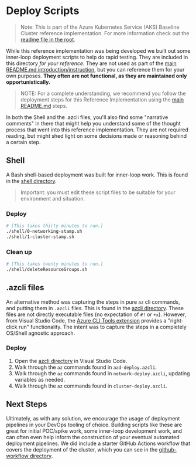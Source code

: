 # Deploy Scripts

> Note: This is part of the Azure Kubernetes Service (AKS) Baseline Cluster reference implementation. For more information check out the [readme file in the root](../README.md).

While this reference implementation was being developed we built out some inner-loop deployment scripts to help do rapid testing. They are included in this directory _for your reference_. They are not used as part of the [main README.md introduction/instruction](../README.md), but you can reference them for your own purposes. **They often are not functional, as they are maintained only opportunistically.**

> NOTE: For a complete understanding, we recommend you follow the deployment steps for this Reference Implementation using the [main README.md](../README.md) steps.

In both the Shell and the .azcli files, you'll also find some "narrative comments" in there that might help you understand some of the thought process that went into this reference implementation. They are not required reading, but might shed light on some decisions made or reasoning behind a certain step.

## Shell

A Bash shell-based deployment was built for inner-loop work. This is found in the [shell directory](./shell).

> Important: you must edit these script files to be suitable for your environment and situation.

### Deploy

```bash
# [This takes thirty minutes to run.]
./shell/0-networking-stamp.sh
./shell/1-cluster-stamp.sh
```

### Clean up

```bash
# [This takes twenty minutes to run.]
./shell/deleteResourceGroups.sh
```

## .azcli files

An alternative method was capturing the steps in pure `az` cli commands, and putting them in `.azcli` files. This is found in the [azcli directory](./azcli). These files are not directly executable files (no expectation of `#!` or `+x`).  However, from Visual Studio Code, the [Azure CLI Tools extension](https://marketplace.visualstudio.com/items?itemName=ms-vscode.azurecli) provides a "right-click run" functionality. The intent was to capture the steps in a completely OS/Shell agnostic approach.

### Deploy

1. Open the [azcli directory](./azcli) in Visual Studio Code.
1. Walk through the `az` commands found in `aad-deploy.azcli`.
1. Walk through the `az` commands found in `network-deploy.azcli`, updating variables as needed.
1. Walk through the `az` commands found in `cluster-deploy.azcli`.

## Next Steps

Ultimately, as with any solution, we encourage the usage of deployment pipelines in your DevOps tooling of choice. Building scripts like these are great for initial POC/spike work, some inner-loop development work, and can often even help inform the construction of your eventual automated deployment pipelines. We did include a starter GitHub Actions workflow that covers the deployment of the cluster, which you can see in the [github-workflow directory](../github-workflow/aks-deploy.yaml).
